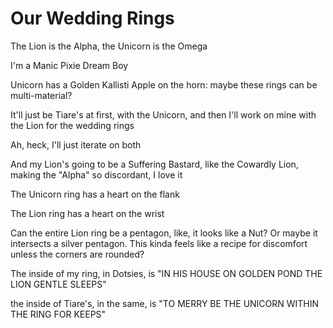 # Our Wedding Rings

The Lion is the Alpha, the Unicorn is the Omega

I'm a Manic Pixie Dream Boy

Unicorn has a Golden Kallisti Apple on the horn: maybe these rings can be multi-material?

It'll just be Tiare's at first, with the Unicorn, and then I'll work on mine with the Lion for the wedding rings

Ah, heck, I'll just iterate on both

And my Lion's going to be a Suffering Bastard, like the Cowardly Lion, making the "Alpha" so discordant, I love it

The Unicorn ring has a heart on the flank

The Lion ring has a heart on the wrist

Can the entire Lion ring be a pentagon, like, it looks like a Nut? Or maybe it intersects a silver pentagon. This kinda feels like a recipe for discomfort unless the corners are rounded?

The inside of my ring, in Dotsies, is "IN HIS HOUSE ON GOLDEN POND THE LION GENTLE SLEEPS"

the inside of Tiare's, in the same, is "TO MERRY BE THE UNICORN WITHIN THE RING FOR KEEPS"
